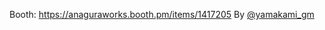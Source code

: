 Booth: https://anaguraworks.booth.pm/items/1417205
By [@yamakami_gm](https://twitter.com/yamakami_gm?lang=en)
